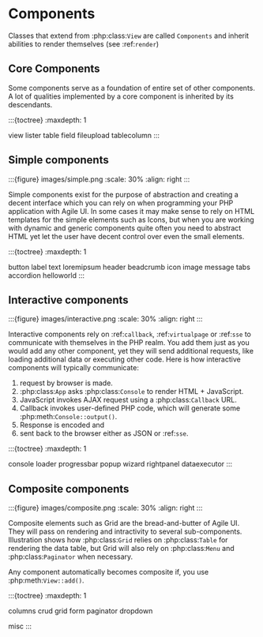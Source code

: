 # Components

Classes that extend from :php:class:`View` are called `Components` and inherit abilities to render themselves (see :ref:`render`)

## Core Components

Some components serve as a foundation of entire set of other components. A lot of qualities implemented by a core component is
inherited by its descendants.

:::{toctree}
:maxdepth: 1

view
lister
table
field
fileupload
tablecolumn
:::

## Simple components

:::{figure} images/simple.png
:scale: 30%
:align: right
:::

Simple components exist for the purpose of abstraction and creating a decent interface which you can rely on when programming your
PHP application with Agile UI. In some cases it may make sense to rely on HTML templates for the simple elements such as Icons,
but when you are working with dynamic and generic components quite often you need to abstract HTML yet let the user have decent
control over even the small elements.

:::{toctree}
:maxdepth: 1

button
label
text
loremipsum
header
beadcrumb
icon
image
message
tabs
accordion
helloworld
:::

## Interactive components

:::{figure} images/interactive.png
:scale: 30%
:align: right
:::

Interactive components rely on :ref:`callback`, :ref:`virtualpage` or :ref:`sse` to communicate with themselves in the PHP realm. You add them
just as you would add any other component, yet they will send additional requests, like loading additional data or executing
other code. Here is how interactive components will typically communicate:

1. request by browser is made.
2. :php:class:`App` asks :php:class:`Console` to render HTML + JavaScript.
3. JavaScript invokes AJAX request using a :php:class:`Callback` URL.
4. Callback invokes user-defined PHP code, which will generate some :php:meth:`Console::output()`.
5. Response is encoded and
6. sent back to the browser either as JSON or :ref:`sse`.


:::{toctree}
:maxdepth: 1

console
loader
progressbar
popup
wizard
rightpanel
dataexecutor
:::

## Composite components

:::{figure} images/composite.png
:scale: 30%
:align: right
:::

Composite elements such as Grid are the bread-and-butter of Agile UI. They will pass on rendering and
intractivity to several sub-components. Illustration shows how :php:class:`Grid` relies on :php:class:`Table` for
rendering the data table, but Grid will also rely on :php:class:`Menu` and :php:class:`Paginator` when necessary.

Any component automatically becomes composite if, you use :php:meth:`View::add()`.


:::{toctree}
:maxdepth: 1

columns
crud
grid
form
paginator
dropdown

misc
:::
